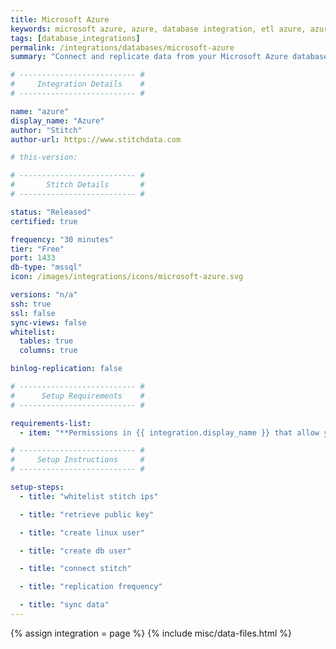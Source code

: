 ```yaml
---
title: Microsoft Azure
keywords: microsoft azure, azure, database integration, etl azure, azure etl
tags: [database_integrations]
permalink: /integrations/databases/microsoft-azure
summary: "Connect and replicate data from your Microsoft Azure database using Stitch's Azure integration."

# -------------------------- #
#     Integration Details    #
# -------------------------- #

name: "azure"
display_name: "Azure"
author: "Stitch"
author-url: https://www.stitchdata.com

# this-version: 

# -------------------------- #
#       Stitch Details       #
# -------------------------- #

status: "Released"
certified: true

frequency: "30 minutes"
tier: "Free"
port: 1433
db-type: "mssql"
icon: /images/integrations/icons/microsoft-azure.svg

versions: "n/a"
ssh: true
ssl: false
sync-views: false
whitelist:
  tables: true
  columns: true

binlog-replication: false

# -------------------------- #
#      Setup Requirements    #
# -------------------------- #

requirements-list:
  - item: "**Permissions in {{ integration.display_name }} that allow you to create/manage users.** This is required to create the Stitch database user."

# -------------------------- #
#     Setup Instructions     #
# -------------------------- #

setup-steps:
  - title: "whitelist stitch ips"

  - title: "retrieve public key"

  - title: "create linux user"

  - title: "create db user"

  - title: "connect stitch"

  - title: "replication frequency"

  - title: "sync data"
---
```

{% assign integration = page %}
{% include misc/data-files.html %}
